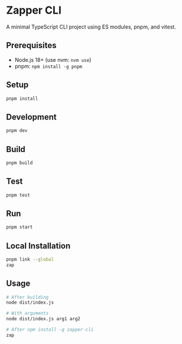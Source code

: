 # Zapper CLI

A minimal TypeScript CLI project using ES modules, pnpm, and vitest.

## Prerequisites

- Node.js 18+ (use nvm: `nvm use`)
- pnpm: `npm install -g pnpm`

## Setup

```bash
pnpm install
```

## Development

```bash
pnpm dev
```

## Build

```bash
pnpm build
```

## Test

```bash
pnpm test
```

## Run

```bash
pnpm start
```

## Local Installation

```bash
pnpm link --global
zap
```

## Usage

```bash
# After building
node dist/index.js

# With arguments
node dist/index.js arg1 arg2

# After npm install -g zapper-cli
zap
``` 